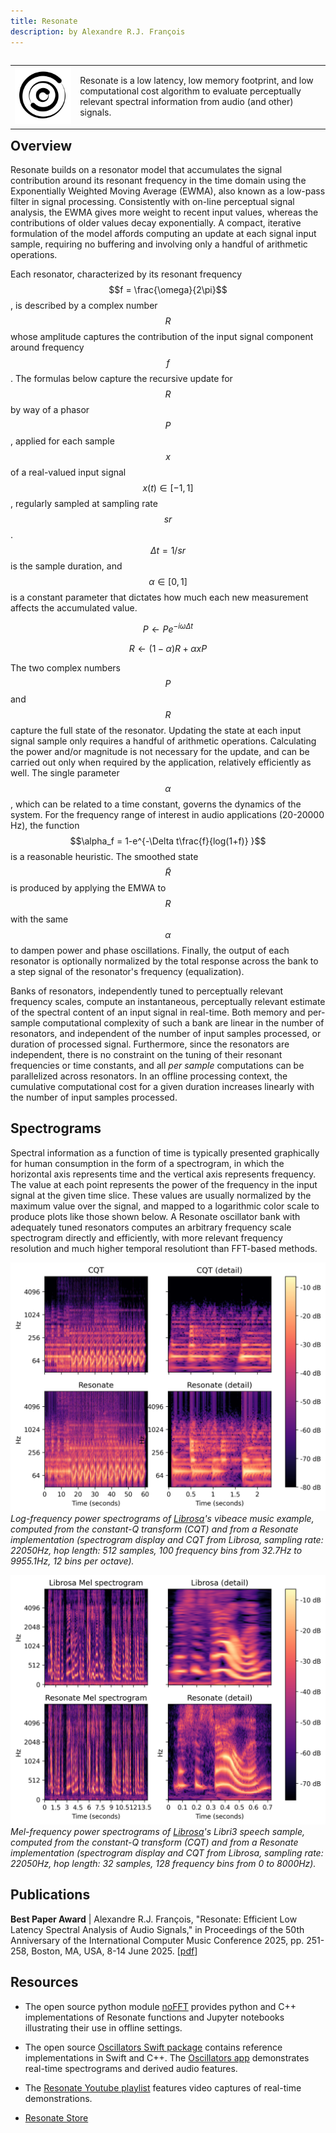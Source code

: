 ```yaml
---
title: Resonate
description: by Alexandre R.J. François
---
```


<table align="left" cellpadding="0" cellspacing="0" style="margin-left: auto; margin-right: auto; text-align: left;"><tr><td>
<img src="assets/images/resonate.png" alt="Resonate" width="320"/>

</td>
<td>

Resonate is a low latency, low memory footprint, and low computational cost algorithm to evaluate perceptually relevant spectral information from audio (and other) signals.

</td></tr></table>

## Overview

Resonate builds on a resonator model that accumulates the signal contribution around its resonant frequency in the time domain using the Exponentially Weighted Moving Average (EWMA), also known as a low-pass filter in signal processing. Consistently with on-line perceptual signal analysis, the EWMA gives more weight to recent input values, whereas the contributions of older values decay exponentially.
A compact, iterative formulation of the model affords computing an update at each signal input sample, requiring no buffering and involving only a handful of arithmetic operations.

Each resonator, characterized by its resonant frequency $$f = \frac{\omega}{2\pi}$$, is described by a complex number $$R$$ whose amplitude captures the contribution of the input signal component around frequency $$f$$.
The formulas below capture the recursive update for $$R$$ by way of a phasor $$P$$, applied for each sample $$x$$ of a real-valued input signal $$x(t) \in [-1,1]$$, regularly sampled at sampling rate $$sr$$. $$\Delta t=1/sr$$ is the sample duration, and $$\alpha \in [0,1]$$ is a constant parameter that dictates how much each new measurement affects the accumulated value.
 
$$P \leftarrow P e^{-i \omega \Delta t}$$

$$R \leftarrow (1-\alpha) R + \alpha x P$$


The two complex numbers $$P$$ and $$R$$ capture the full state of the resonator. Updating the state at each input signal sample only requires a handful of arithmetic operations. Calculating the power and/or magnitude is not necessary for the update, and can be carried out only when required by the application, relatively efficiently as well.
The single parameter $$\alpha$$, which can be related to a time constant, governs the dynamics of the system. For the frequency range of interest in audio applications (20-20000 Hz), the function $$\alpha_f = 1-e^{-\Delta t\frac{f}{log(1+f)} }$$ is a reasonable heuristic.
The smoothed state $$\tilde{R}$$ is produced by applying the EMWA to $$R$$ with the same $$\alpha$$ to dampen power and phase oscillations.
Finally, the output of each resonator is optionally normalized by the total response across the bank to a step signal of the resonator's frequency (equalization).
 
Banks of resonators, independently tuned to perceptually relevant frequency scales, compute an instantaneous, perceptually relevant estimate of the spectral content of an input signal in real-time.
Both memory and per-sample computational complexity of such a bank are linear in the number of resonators, and independent of the number of input samples processed, or duration of processed signal.
Furthermore, since the resonators are independent, there is no constraint on the tuning of their resonant frequencies or time constants, and all _per sample_ computations can be parallelized across resonators.
In an offline processing context, the cumulative computational cost for a given duration increases linearly with the number of input samples processed.

## Spectrograms

Spectral information as a function of time is typically presented graphically for human consumption in the form of a spectrogram, in which the horizontal axis represents time and the vertical axis represents frequency. The value at each point represents the power of the frequency in the input signal at the given time slice. These values are usually normalized by the maximum value over the signal, and mapped to a logarithmic color scale to produce plots like those shown below.
A Resonate oscillator bank with adequately tuned resonators computes an arbitrary frequency scale spectrogram directly and efficiently, with more relevant frequency resolution and much higher temporal resolutiont than FFT-based methods.


<p>
    <img src="assets/images/log-spectrograms.png" alt="Log-frequency scale spectrograms"/>
    <em>Log-frequency power spectrograms of <a href="https://librosa.org">Librosa</a>'s vibeace music example, computed from the constant-Q transform (CQT) and from a Resonate implementation (spectrogram display and CQT from Librosa, sampling rate: 22050Hz, hop length: 512 samples, 100 frequency bins from 32.7Hz to 9955.1Hz, 12 bins per octave).</em>
</p>

<p>
    <img src="assets/images/mel-spectrograms.png" alt="Mel-frequency scale spectrograms"/>
    <em>Mel-frequency power spectrograms of <a href="https://librosa.org">Librosa</a>'s Libri3 speech sample, computed from the constant-Q transform (CQT) and from a Resonate implementation (spectrogram display and CQT from Librosa, sampling rate: 22050Hz, hop length: 32 samples, 128 frequency bins from 0 to 8000Hz).</em>
</p>


## Publications

**Best Paper Award** | Alexandre R.J. François,
"Resonate: Efficient Low Latency Spectral Analysis of Audio Signals,"
in Proceedings of the 50th Anniversary of the International Computer Music Conference 2025,
pp. 251-258, Boston, MA, USA, 8-14 June 2025.
[[pdf](/assets/publications/FrancoisARJ-ICMC2025.pdf)]

## Resources

- The open source python module [noFFT](https://github.com/alexandrefrancois/noFFT) provides python and C++ implementations of Resonate functions and Jupyter notebooks illustrating their use in offline settings.

- The open source [Oscillators Swift package](https://github.com/alexandrefrancois/Oscillators) contains reference implementations in Swift and C++.
The [Oscillators app](https://alexandrefrancois.org/Oscillators/) demonstrates real-time spectrograms and derived audio features.

- The [Resonate Youtube playlist](https://www.youtube.com/playlist?list=PLVcB_ABiKC_cbemxXUUJXHAQsHEHxPOP1) features video captures of real-time demonstrations.

- [Resonate Store](https://resonate.myspreadshop.co.uk)
